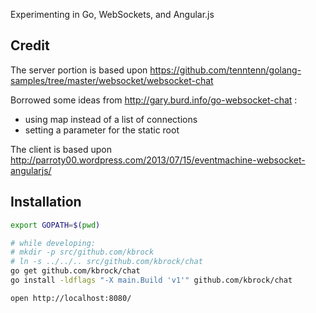 Experimenting in Go, WebSockets, and Angular.js

## Credit

The server portion is based upon https://github.com/tenntenn/golang-samples/tree/master/websocket/websocket-chat

Borrowed some ideas from http://gary.burd.info/go-websocket-chat :

- using map instead of a list of connections
- setting a parameter for the static root


The client is based upon http://parroty00.wordpress.com/2013/07/15/eventmachine-websocket-angularjs/


## Installation 

```bash
export GOPATH=$(pwd)

# while developing:
# mkdir -p src/github.com/kbrock
# ln -s ../../.. src/github.com/kbrock/chat
go get github.com/kbrock/chat
go install -ldflags "-X main.Build 'v1'" github.com/kbrock/chat
```

`open http://localhost:8080/`
